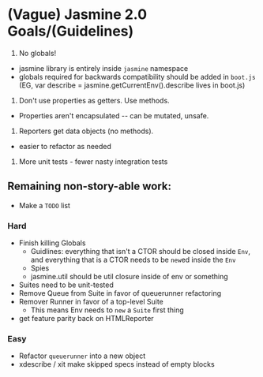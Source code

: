 # (Vague) Jasmine 2.0 Goals/(Guidelines)

1. No globals!
  * jasmine library is entirely inside `jasmine` namespace
  * globals required for backwards compatibility should be added in `boot.js` (EG, var describe = jasmine.getCurrentEnv().describe lives in boot.js)
1. Don't use properties as getters. Use methods.
  * Properties aren't encapsulated -- can be mutated, unsafe.
1. Reporters get data objects (no methods).
  * easier to refactor as needed
1. More unit tests - fewer nasty integration tests

## Remaining non-story-able work:
* Make a `TODO` list

### Hard
* Finish killing Globals
  * Guidlines: everything that isn't a CTOR should be closed inside `Env`, and everything that is a CTOR needs to be `new`ed inside the `Env`
  * Spies
  * jasmine.util should be util closure inside of env or something
* Suites need to be unit-tested
* Remove Queue from Suite in favor of queuerunner refactoring
* Remover Runner in favor of a top-level Suite
  * This means Env needs to `new` a `Suite` first thing
* get feature parity back on HTMLReporter

### Easy
 * Refactor `queuerunner` into a new object
 * xdescribe / xit make skipped specs instead of empty blocks
